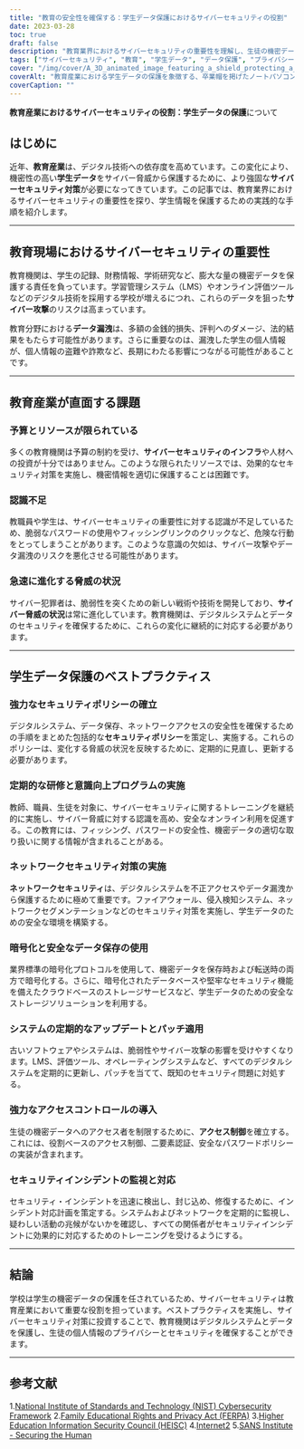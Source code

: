 ```yaml
---
title: "教育の安全性を確保する：学生データ保護におけるサイバーセキュリティの役割"
date: 2023-03-28
toc: true
draft: false
description: "教育業界におけるサイバーセキュリティの重要性を理解し、生徒の機密データを保護する方法を学びます。"
tags: ["サイバーセキュリティ", "教育", "学生データ", "データ保護", "プライバシー", "フェルパ", "エヌアイエスティー", "ハイスク", "インターネットツー", "SANSインスティテュート", "安全保護方針", "フィッシング", "アウェアネス・トレーニング", "リスクアセスメント", "多要素認証", "暗号化", "インシデントレスポンス", "ネットワークセキュリティ", "セキュアアクセス", "ファイアウォール"]
cover: "/img/cover/A_3D_animated_image_featuring_a_shield_protecting_a_laptop.png"
coverAlt: "教育産業における学生データの保護を象徴する、卒業帽を掲げたノートパソコンを守る盾をモチーフにした3Dアニメーション画像です。"
coverCaption: ""
---
```


**教育産業におけるサイバーセキュリティの役割：学生データの保護**について

## はじめに

近年、**教育産業**は、デジタル技術への依存度を高めています。この変化により、機密性の高い**学生データ**をサイバー脅威から保護するために、より強固な**サイバーセキュリティ対策**が必要になってきています。この記事では、教育業界におけるサイバーセキュリティの重要性を探り、学生情報を保護するための実践的な手順を紹介します。

______

## 教育現場におけるサイバーセキュリティの重要性

教育機関は、学生の記録、財務情報、学術研究など、膨大な量の機密データを保護する責任を負っています。学習管理システム（LMS）やオンライン評価ツールなどのデジタル技術を採用する学校が増えるにつれ、これらのデータを狙った**サイバー攻撃**のリスクは高まっています。

教育分野における**データ漏洩**は、多額の金銭的損失、評判へのダメージ、法的結果をもたらす可能性があります。さらに重要なのは、漏洩した学生の個人情報が、個人情報の盗難や詐欺など、長期にわたる影響につながる可能性があることです。

______

## 教育産業が直面する課題

### 予算とリソースが限られている

多くの教育機関は予算の制約を受け、**サイバーセキュリティのインフラ**や人材への投資が十分ではありません。このような限られたリソースでは、効果的なセキュリティ対策を実施し、機密情報を適切に保護することは困難です。

### 認識不足

教職員や学生は、サイバーセキュリティの重要性に対する認識が不足しているため、脆弱なパスワードの使用やフィッシングリンクのクリックなど、危険な行動をとってしまうことがあります。このような意識の欠如は、サイバー攻撃やデータ漏洩のリスクを悪化させる可能性があります。

### 急速に進化する脅威の状況

サイバー犯罪者は、脆弱性を突くための新しい戦術や技術を開発しており、**サイバー脅威の状況**は常に進化しています。教育機関は、デジタルシステムとデータのセキュリティを確保するために、これらの変化に継続的に対応する必要があります。

______

## 学生データ保護のベストプラクティス

### 強力なセキュリティポリシーの確立

デジタルシステム、データ保存、ネットワークアクセスの安全性を確保するための手順をまとめた包括的な**セキュリティポリシー**を策定し、実施する。これらのポリシーは、変化する脅威の状況を反映するために、定期的に見直し、更新する必要があります。

### 定期的な研修と意識向上プログラムの実施

教師、職員、生徒を対象に、サイバーセキュリティに関するトレーニングを継続的に実施し、サイバー脅威に対する認識を高め、安全なオンライン利用を促進する。この教育には、フィッシング、パスワードの安全性、機密データの適切な取り扱いに関する情報が含まれることがある。

### ネットワークセキュリティ対策の実施

**ネットワークセキュリティ**は、デジタルシステムを不正アクセスやデータ漏洩から保護するために極めて重要です。ファイアウォール、侵入検知システム、ネットワークセグメンテーションなどのセキュリティ対策を実施し、学生データのための安全な環境を構築する。

### 暗号化と安全なデータ保存の使用

業界標準の暗号化プロトコルを使用して、機密データを保存時および転送時の両方で暗号化する。さらに、暗号化されたデータベースや堅牢なセキュリティ機能を備えたクラウドベースのストレージサービスなど、学生データのための安全なストレージソリューションを利用する。

### システムの定期的なアップデートとパッチ適用

古いソフトウェアやシステムは、脆弱性やサイバー攻撃の影響を受けやすくなります。LMS、評価ツール、オペレーティングシステムなど、すべてのデジタルシステムを定期的に更新し、パッチを当てて、既知のセキュリティ問題に対処する。

### 強力なアクセスコントロールの導入

生徒の機密データへのアクセス者を制限するために、**アクセス制御**を確立する。これには、役割ベースのアクセス制御、二要素認証、安全なパスワードポリシーの実装が含まれます。

### セキュリティインシデントの監視と対応

セキュリティ・インシデントを迅速に検出し、封じ込め、修復するために、インシデント対応計画を策定する。システムおよびネットワークを定期的に監視し、疑わしい活動の兆候がないかを確認し、すべての関係者がセキュリティインシデントに効果的に対応するためのトレーニングを受けるようにする。

______

## 結論

学校は学生の機密データの保護を任されているため、サイバーセキュリティは教育産業において重要な役割を担っています。ベストプラクティスを実施し、サイバーセキュリティ対策に投資することで、教育機関はデジタルシステムとデータを保護し、生徒の個人情報のプライバシーとセキュリティを確保することができます。

______

## 参考文献

1.[National Institute of Standards and Technology (NIST) Cybersecurity Framework](https://www.nist.gov/cyberframework)
2.[Family Educational Rights and Privacy Act (FERPA)](https://www2.ed.gov/policy/gen/guid/fpco/ferpa/index.html)
3.[Higher Education Information Security Council (HEISC)](https://www.educause.edu/focus-areas-and-initiatives/policy-and-security/cybersecurity-program)
4.[Internet2](https://www.internet2.edu/)
5.[SANS Institute - Securing the Human](https://www.sans.org/security-awareness-training)


